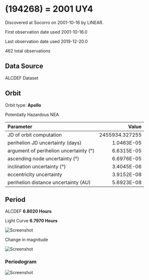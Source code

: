 # (194268) = 2001 UY4

Discovered at Socorro on 2001-10-16 by LINEAR.

First observation date used	2001-10-16.0

Last observation date used	2019-12-20.0

462 total observations

## Data Source

ALCDEF Dataset

## Orbit

Orbit type: **Apollo**

Potentially Hazardous NEA

Parameter | Value
| :--- | ---:
JD of orbit computation		|	2455934.327255
perihelion JD uncertainty (days)   |	1.0463E-05
argument of perihelion uncertainty (°) |	6.6315E-05
ascending node uncertainty (°)	  |	6.6976E-05
inclination uncertainty (°)	|	3.4045E-06
eccentricity uncertainty	|	3.9152E-08
perihelion distance uncertainty (AU)  |	5.6923E-08

## Period
ALCDEF 		**6.8020  Hours**

Light Curve	**6.7970 Hours**

![Screenshot](https://github.com/renefiedel/MASTER-THESIS/blob/ec5c7cce018040ba7099341098e2252f723ba3f9/Project/Asteroids%20NEAs/New%20NEA's/2001%20UY4/light%20curve.png)

Change in magnitude

![Screenshot](https://github.com/renefiedel/MASTER-THESIS/blob/5f69380cc7cc047c14598c4f5a218eed997ec0ca/Project/Asteroids%20NEAs/New%20NEA's/2001%20UY4/New_light_curve_2001UY4.png)

### Periodogram

![Screenshot](https://github.com/renefiedel/MASTER-THESIS/blob/5f69380cc7cc047c14598c4f5a218eed997ec0ca/Project/Asteroids%20NEAs/New%20NEA's/2001%20UY4/periodogram%20log.png)

